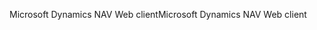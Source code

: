 <span data-ttu-id="35aae-101">Microsoft Dynamics NAV Web client</span><span class="sxs-lookup"><span data-stu-id="35aae-101">Microsoft Dynamics NAV Web client</span></span>